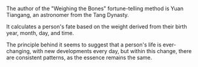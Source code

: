 #
The author of the "Weighing the Bones" fortune-telling method is Yuan Tiangang, an astronomer from the Tang Dynasty. 

It calculates a person's fate based on the weight derived from their birth year, month, day, and time. 

The principle behind it seems to suggest that a person's life is ever-changing, with new developments every day, but within this change, there are consistent patterns, as the essence remains the same.

